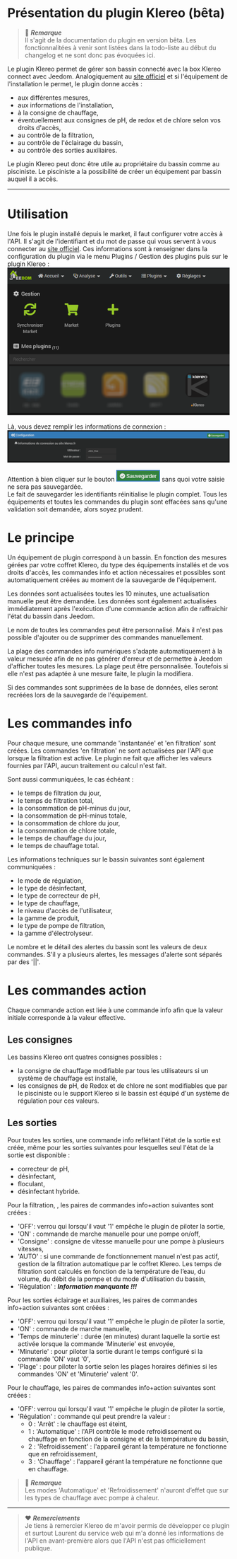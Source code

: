 # Présentation du plugin Klereo (bêta)

> :memo: ***Remarque***  
> Il s'agit de la documentation du plugin en version bêta. Les fonctionnalitées à venir sont listées dans la todo-liste
> au début du changelog et ne sont donc pas évoquées ici.

Le plugin Klereo permet de gérer son bassin connecté avec la box Klereo connect avec Jeedom. Analogiquement au [site
officiel](https://connect.klereo.fr/v3) et si l'équipement de l'installation le permet, le plugin donne accès :
- aux différentes mesures,
- aux informations de l'installation,
- à la consigne de chauffage,
- éventuellement aux consignes de pH, de redox et de chlore selon vos droits d'accès,
- au contrôle de la filtration,
- au contrôle de l'éclairage du bassin,
- au contrôle des sorties auxiliaires.

Le plugin Klereo peut donc être utile au propriétaire du bassin comme au pisciniste. Le pisciniste a la possibilité de
créer un équipement par bassin auquel il a accès.

***

# Utilisation

Une fois le plugin installé depuis le market, il faut configurer votre accès à l'API. Il s'agit de l'identifiant et du
mot de passe qui vous servent à vous connecter au [site officiel](https://connect.klereo.fr/v3). Ces informations sont
à renseigner dans la configuration du plugin via le menu Plugins / Gestion des plugins puis sur le plugin Klereo :  
![Gestion du plugin Klereo](../../images/Gestion_du_plugin_Klereo.png)

Là, vous devez remplir les informations de connexion :  
![Informations de connexion](../../images/Informations_de_connexion.png)

Attention à bien cliquer sur le bouton ![Sauvegarder](../../images/Sauvegarder.png) sans quoi votre saisie ne sera pas
sauvegardée.  
Le fait de sauvegarder les identifiants réinitialise le plugin complet. Tous les équipements et toutes les commandes du
plugin sont effacées sans qu'une validation soit demandée, alors soyez prudent.

# Le principe

Un équipement de plugin correspond à un bassin. En fonction des mesures gérées par votre coffret Klereo, du type
des équipements installés et de vos droits d'accès, les commandes info et action nécessaires et possibles sont
automatiquement créées au moment de la sauvegarde de l'équipement.

Les données sont actualisées toutes les 10 minutes, une actualisation manuelle peut être demandée. Les données sont
également actualisées immédiatement après l'exécution d'une commande action afin de raffraichir l'état du bassin dans
Jeedom.

Le nom de toutes les commandes peut être personnalisé. Mais il n'est pas possible d'ajouter ou de supprimer des
commandes manuellement.

La plage des commandes info numériques s'adapte automatiquement à la valeur mesurée afin de ne pas générer d'erreur et
de permettre à Jeedom d'afficher toutes les mesures. La plage peut être personnalisée. Toutefois si elle n'est pas
adaptée à une mesure faite, le plugin la modifiera.

Si des commandes sont supprimées de la base de données, elles seront recréées lors de la sauvegarde de l'équipement.

# Les commandes info

Pour chaque mesure, une commande 'instantanée' et 'en filtration' sont créées. Les commandes 'en filtration' ne sont
actualisées par l'API que lorsque la filtration est active. Le plugin ne fait que afficher les valeurs fournies par
l'API, aucun traitement ou calcul n'est fait.

Sont aussi communiquées, le cas échéant :
- le temps de filtration du jour,
- le temps de filtration total,
- la consommation de pH-minus du jour,
- la consommation de pH-minus totale,
- la consommation de chlore du jour,
- la consommation de chlore totale,
- le temps de chauffage du jour,
- le temps de chauffage total.

Les informations techniques sur le bassin suivantes sont également communiquées :
- le mode de régulation,
- le type de désinfectant,
- le type de correcteur de pH,
- le type de chauffage,
- le niveau d'accès de l'utilisateur,
- la gamme de produit,
- le type de pompe de filtration,
- la gamme d'électrolyseur.

Le nombre et le détail des alertes du bassin sont les valeurs de deux commandes. S'il y a plusieurs alertes, les
messages d'alerte sont séparés par des '\|\|'.

# Les commandes action

Chaque commande action est liée à une commande info afin que la valeur initiale corresponde à la valeur effective.

## Les consignes

Les bassins Klereo ont quatres consignes possibles :
- la consigne de chauffage modifiable par tous les utilisateurs si un système de chauffage est installé,
- les consignes de pH, de Redox et de chlore ne sont modifiables que par le pisciniste ou le support Klereo si le
bassin est équipé d'un système de régulation pour ces valeurs.

## Les sorties

Pour toutes les sorties, une commande info reflétant l'état de la sortie est créée, même pour les sorties suivantes
pour lesquelles seul l'état de la sortie est disponible :
- correcteur de pH,
- désinfectant,
- floculant,
- désinfectant hybride.

Pour la filtration, , les paires de commandes info+action suivantes sont créées :
- 'OFF': verrou qui lorsqu'il vaut '1' empêche le plugin de piloter la sortie,
- 'ON' : commande de marche manuelle pour une pompe on/off,
- 'Consigne' : consigne de vitesse manuelle pour une pompe à plusieurs vitesses,
- 'AUTO' : si une commande de fonctionnement manuel n'est pas actif, gestion de la filtration automatique par le
coffret Klereo. Les temps de filtration sont calculés en fonction de la température de l’eau, du volume, du débit de la
pompe et du mode d'utilisation du bassin,
- 'Régulation' : ***Information manquante !!!***

Pour les sorties éclairage et auxiliaires, les paires de commandes info+action suivantes sont créées :
- 'OFF': verrou qui lorsqu'il vaut '1' empêche le plugin de piloter la sortie,
- 'ON' : commande de marche manuelle,
- 'Temps de minuterie' : durée (en minutes) durant laquelle la sortie est activée lorsque la commande 'Minuterie' est
envoyée,
- 'Minuterie' : pour piloter la sortie durant le temps configuré si la commande 'ON' vaut '0',
- 'Plage' : pour piloter la sortie selon les plages horaires définies si les commandes 'ON' et 'Minuterie' valent '0'.

Pour le chauffage, les paires de commandes info+action suivantes sont créées :
- 'OFF': verrou qui lorsqu'il vaut '1' empêche le plugin de piloter la sortie,
- 'Régulation' : commande qui peut prendre la valeur :
  - 0 : 'Arrêt' : le chauffage est éteint,
  - 1 : 'Automatique' : l'API contrôle le mode refroidissement ou chauffage en fonction de la consigne et de la
  température du bassin,
  - 2 : 'Refroidissement' : l'appareil gérant la température ne fonctionne que en refroidissement,
  - 3 : 'Chauffage' : l'appareil gérant la température ne fonctionne que en chauffage.

> :memo: ***Remarque***  
> Les modes 'Automatique' et 'Refroidissement' n'auront d’effet que sur les types de chauffage avec pompe à chaleur.

***

> :heart: ***Remerciements***  
> Je tiens à remercier Klereo de m'avoir permis de développer ce plugin et surtout Laurent du service web qui m'a donné
> les informations de l'API en avant-première alors que l'API n'est pas officiellement publique.


